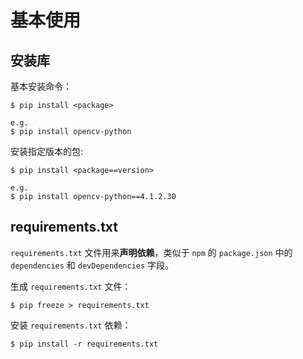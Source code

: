 # 基本使用

## 安装库

基本安装命令：

```shell
$ pip install <package>

e.g.
$ pip install opencv-python
```

安装指定版本的包:

```shell
$ pip install <package==version>

e.g.
$ pip install opencv-python==4.1.2.30
```

## requirements.txt

`requirements.txt` 文件用来**声明依赖**，类似于 `npm` 的 `package.json` 中的 `dependencies` 和 `devDependencies` 字段。

生成 `requirements.txt` 文件：

```shell
$ pip freeze > requirements.txt
```

安装 `requirements.txt` 依赖：

```shell
$ pip install -r requirements.txt
```
